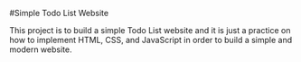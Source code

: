 #Simple Todo List Website

This project is to build a simple Todo List website and it is just a practice on how to implement HTML, CSS, and JavaScript in order to build a simple and modern website.